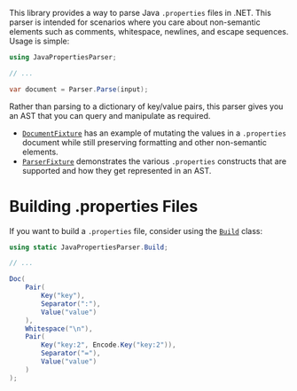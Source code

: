 This library provides a way to parse Java `.properties` files in .NET. This parser is intended for scenarios where you care about non-semantic elements such as comments, whitespace, newlines, and escape sequences. Usage is simple:

```C#
using JavaPropertiesParser;

// ...

var document = Parser.Parse(input);
```

Rather than parsing to a dictionary of key/value pairs, this parser gives you an AST that you can query and manipulate as required.

- [`DocumentFixture`](./source/JavaPropertiesParser.Tests/DocumentFixture.cs) has an example of mutating the values in a `.properties` document while still preserving formatting and other non-semantic elements.
- [`ParserFixture`](./source/JavaPropertiesParser.Tests/ParserFixture.cs) demonstrates the various `.properties` constructs that are supported and how they get represented in an AST.

# Building .properties Files
If you want to build a `.properties` file, consider using the [`Build`](./source/JavaPropertiesParser/Build.cs) class:

```C#
using static JavaPropertiesParser.Build;

// ...

Doc(
    Pair(
        Key("key"),
        Separator(":"),
        Value("value")
    ),
    Whitespace("\n"),
    Pair(
        Key("key:2", Encode.Key("key:2")),
        Separator("="),
        Value("value")
    )
);
```